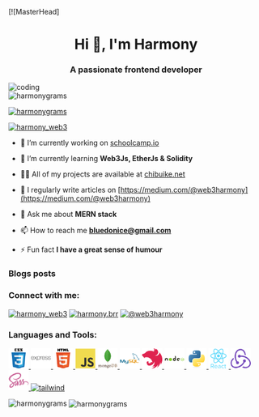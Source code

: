 [![MasterHead]
<h1 align="center">Hi 👋, I'm Harmony</h1>
<h3 align="center">A passionate frontend developer </h3>
<img alt="coding" width="400" align="left" src="https://www.google.com/url?sa=i&url=https%3A%2F%2Fgithub.com%2Fakshat-fsociety%2Fakshat-fsociety&psig=AOvVaw1uCUBzPX3WlPnKMikQRIYq&ust=1666968194558000&source=images&cd=vfe&ved=0CA0QjRxqFwoTCPiIs9LSgPsCFQAAAAAdAAAAABAN](https://cdn.dribbble.com/users/1162077/screenshots/3848914/programmer.gif"/>
<p align="left"> <img src="https://komarev.com/ghpvc/?username=harmonygrams&label=Profile%20views&color=0e75b6&style=flat" alt="harmonygrams" /> </p>

<p align="left"> <a href="https://github.com/ryo-ma/github-profile-trophy"><img src="https://github-profile-trophy.vercel.app/?username=harmonygrams" alt="harmonygrams" /></a> </p>

<p align="left"> <a href="https://twitter.com/harmony_web3" target="blank"><img src="https://img.shields.io/twitter/follow/harmony_web3?logo=twitter&style=for-the-badge" alt="harmony_web3" /></a> </p>

- 🔭 I’m currently working on [schoolcamp.io](https://github.com/Harmonygrams/schoolcamp.io)

- 🌱 I’m currently learning **Web3Js, EtherJs & Solidity**

- 👨‍💻 All of my projects are available at [chibuike.net](chibuike.net)

- 📝 I regularly write articles on [https://medium.com/@web3harmony](https://medium.com/@web3harmony)

- 💬 Ask me about **MERN stack**

- 📫 How to reach me **bluedonice@gmail.com**

- ⚡ Fun fact **I have a great sense of humour**

### Blogs posts
<!-- BLOG-POST-LIST:START -->
<!-- BLOG-POST-LIST:END -->

<h3 align="left">Connect with me:</h3>
<p align="left">
<a href="https://twitter.com/harmony_web3" target="blank"><img align="center" src="https://raw.githubusercontent.com/rahuldkjain/github-profile-readme-generator/master/src/images/icons/Social/twitter.svg" alt="harmony_web3" height="30" width="40" /></a>
<a href="https://instagram.com/harmony.brr" target="blank"><img align="center" src="https://raw.githubusercontent.com/rahuldkjain/github-profile-readme-generator/master/src/images/icons/Social/instagram.svg" alt="harmony.brr" height="30" width="40" /></a>
<a href="https://medium.com/@web3harmony" target="blank"><img align="center" src="https://raw.githubusercontent.com/rahuldkjain/github-profile-readme-generator/master/src/images/icons/Social/medium.svg" alt="@web3harmony" height="30" width="40" /></a>
</p>

<h3 align="left">Languages and Tools:</h3>
<p align="left"> <a href="https://www.w3schools.com/css/" target="_blank" rel="noreferrer"> <img src="https://raw.githubusercontent.com/devicons/devicon/master/icons/css3/css3-original-wordmark.svg" alt="css3" width="40" height="40"/> </a> <a href="https://expressjs.com" target="_blank" rel="noreferrer"> <img src="https://raw.githubusercontent.com/devicons/devicon/master/icons/express/express-original-wordmark.svg" alt="express" width="40" height="40"/> </a> <a href="https://www.w3.org/html/" target="_blank" rel="noreferrer"> <img src="https://raw.githubusercontent.com/devicons/devicon/master/icons/html5/html5-original-wordmark.svg" alt="html5" width="40" height="40"/> </a> <a href="https://developer.mozilla.org/en-US/docs/Web/JavaScript" target="_blank" rel="noreferrer"> <img src="https://raw.githubusercontent.com/devicons/devicon/master/icons/javascript/javascript-original.svg" alt="javascript" width="40" height="40"/> </a> <a href="https://www.mongodb.com/" target="_blank" rel="noreferrer"> <img src="https://raw.githubusercontent.com/devicons/devicon/master/icons/mongodb/mongodb-original-wordmark.svg" alt="mongodb" width="40" height="40"/> </a> <a href="https://www.mysql.com/" target="_blank" rel="noreferrer"> <img src="https://raw.githubusercontent.com/devicons/devicon/master/icons/mysql/mysql-original-wordmark.svg" alt="mysql" width="40" height="40"/> </a> <a href="https://nestjs.com/" target="_blank" rel="noreferrer"> <img src="https://raw.githubusercontent.com/devicons/devicon/master/icons/nestjs/nestjs-plain.svg" alt="nestjs" width="40" height="40"/> </a> <a href="https://nodejs.org" target="_blank" rel="noreferrer"> <img src="https://raw.githubusercontent.com/devicons/devicon/master/icons/nodejs/nodejs-original-wordmark.svg" alt="nodejs" width="40" height="40"/> </a> <a href="https://www.python.org" target="_blank" rel="noreferrer"> <img src="https://raw.githubusercontent.com/devicons/devicon/master/icons/python/python-original.svg" alt="python" width="40" height="40"/> </a> <a href="https://reactjs.org/" target="_blank" rel="noreferrer"> <img src="https://raw.githubusercontent.com/devicons/devicon/master/icons/react/react-original-wordmark.svg" alt="react" width="40" height="40"/> </a> <a href="https://redux.js.org" target="_blank" rel="noreferrer"> <img src="https://raw.githubusercontent.com/devicons/devicon/master/icons/redux/redux-original.svg" alt="redux" width="40" height="40"/> </a> <a href="https://sass-lang.com" target="_blank" rel="noreferrer"> <img src="https://raw.githubusercontent.com/devicons/devicon/master/icons/sass/sass-original.svg" alt="sass" width="40" height="40"/> </a> <a href="https://tailwindcss.com/" target="_blank" rel="noreferrer"> <img src="https://www.vectorlogo.zone/logos/tailwindcss/tailwindcss-icon.svg" alt="tailwind" width="40" height="40"/> </a> </p>

<p><img align="left" src="https://github-readme-stats.vercel.app/api/top-langs?username=harmonygrams&show_icons=true&locale=en&layout=compact" alt="harmonygrams" /></p>

<p>&nbsp;<img align="center" src="https://github-readme-stats.vercel.app/api?username=harmonygrams&show_icons=true&locale=en" alt="harmonygrams" /></p>
